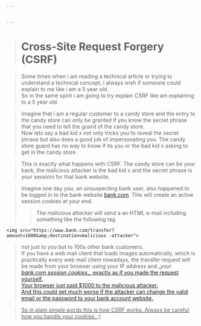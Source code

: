 ```yaml
---


---
```


<blockquote>
<h1 id="cross-site-request-forgery-csrf">Cross-Site Request Forgery (CSRF)</h1>
</blockquote>
<blockquote>
<p>Some times when i am reading a technical article or trying to understand a technical concept, i always wish if someone could explain to me like i am a 5 year old.<br>
So in the same spirit i am going to try explain CSRF like am explaining to a 5 year old.</p>
</blockquote>
<blockquote>
<p>Imagine that i am a regular customer to a candy store and the entry to the candy store can only be granted if you know the secret phrase that you need to tell the guard of the candy store.<br>
Now lets say a bad kid x not only tricks you to reveal the secret phrase but also does a good job of impersonating you. The candy store guard has no way to know if its you or the bad kid x asking to get in the candy store.</p>
</blockquote>
<blockquote>
<p>This is exactly what happens  with CSRF.  The candy  store can be your bank, the malicious attacker is the bad kid x and the secret phrase is your sessioni for that bank website.</p>
</blockquote>
<blockquote>
<p>Imagine one day you, an unsuspecting bank user, also happened to be logged in to the bank website <a href="http://bank.com">bank.com</a>. This will create an active session cookies at your end.<br>

> The malicious attacker will send a an HTML e-mail including something like the following tag</p>
</blockquote>
<pre><code>&lt;img src="https://www.bank.com/transfer?amount=1000&amp;amp;destination=malicious -attacker"&gt;
</code></pre>
<blockquote>
<p>not just to you but to 100s other bank customers.<br>
If you have a web mail client that loads images automatically, which is practically every web mail client nowadays, the transfer request will be made from your browser using your IP address and <em>_your <a href="http://bank.com">bank.com session cookies</em>_, exactly as if you made the request yourself.<br>
Your browser just paid $1000 to the malicious attacker.<br>
And this could get much worse if the attacker can change the valid email or the password to your bank account website.</p>
</blockquote>
<blockquote>
<p>So in plain simple words this is how CSRF works. Always be careful how you handle your cookies. ;)</p>
</blockquote>

<!--stackedit_data:
eyJoaXN0b3J5IjpbLTU2Nzg4NjA4N119
-->